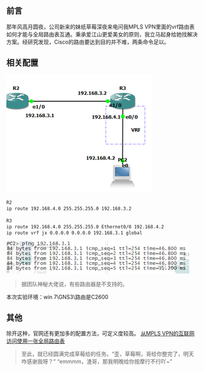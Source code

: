 ## 前言
那年风高月圆夜，公司新来的妹纸草莓深夜来电问我MPLS VPN里面的vrf路由表如何才能与全局路由表互通。秉承爱江山更爱美女的原则，我立马起身给她找解决方案。经研究发现，Cisco的路由要达到目的并不难，两条命令足以。



## 相关配置
![](https://raw.githubusercontent.com/52stu/Images/master/xsj/20200107075323.png)

```
R2
ip route 192.168.4.0 255.255.255.0 192.168.3.2

R3
ip route 192.168.4.0 255.255.255.0 Ethernet0/0 192.168.4.2
ip route vrf jx 0.0.0.0 0.0.0.0 192.168.3.1 global
```

![](https://raw.githubusercontent.com/52stu/Images/master/xsj/20200107075708.png)

>据团队神秘大佬说，有些路由器是不支持的。

本次实验环境：win 7\GNS3\路由是C2600



## 其他
除开这种，官网还有更加多的配置方法，可定义度较高。
[从MPLS VPN的互联网访问使用一张全局路由表](https://www.cisco.com/c/zh_cn/support/docs/multiprotocol-label-switching-mpls/mpls/24508-internet-access-mpls-vpn.html)



>至此，就已经圆满完成草莓给的任务。“歪，草莓啊，哥给你整完了，明天咋感谢我呀？” “emmmm，渣哥，那我明晚给你按摩行不行吖~”


